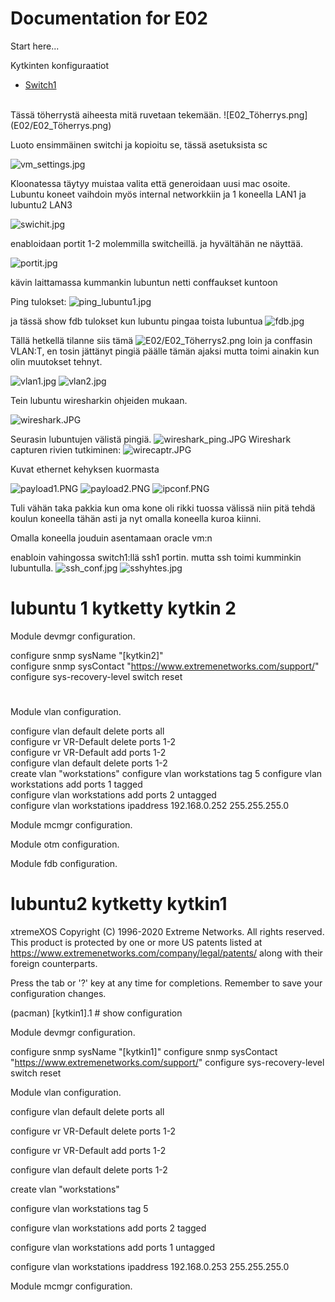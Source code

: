 # Documentation for E02

Start here...

Kytkinten konfiguraatiot

* [Switch1](/E02/Switch.cfg)
<br/>
Tässä töherrystä aiheesta mitä ruvetaan tekemään.
![E02_Töherrys.png](E02/E02_Töherrys.png)

Luoto ensimmäinen switchi ja kopioitu se, tässä asetuksista sc

![vm_settings.jpg](E02/vm_settings.jpg)

Kloonatessa täytyy muistaa valita että generoidaan uusi mac osoite.
Lubuntu koneet vaihdoin myös internal networkkiin ja 1 koneella LAN1 ja lubuntu2 LAN3

![swichit.jpg](E02/swichit.jpg)

enabloidaan portit 1-2 molemmilla switcheillä. ja hyvältähän ne näyttää.

![portit.jpg](E02/portit.jpg)


kävin laittamassa kummankin lubuntun netti conffaukset kuntoon

Ping tulokset:
![ping_lubuntu1.jpg](E02/ping_lubuntu1.jpg)

ja tässä show fdb tulokset kun lubuntu pingaa toista lubuntua
![fdb.jpg](E02/fdb.jpg)

Tällä hetkellä tilanne siis tämä
![E02/E02_Töherrys2.png](E02/E02_Töherrys2.png)
loin ja conffasin VLAN:T, en tosin jättänyt pingiä päälle tämän ajaksi mutta toimi ainakin kun olin muutokset tehnyt.

![vlan1.jpg](E02/vlan1.jpg)
![vlan2.jpg](E02/vlan2.jpg)

Tein lubuntu wiresharkin ohjeiden mukaan.

![wireshark.JPG](E02/wireshark.JPG)

Seurasin lubuntujen välistä pingiä.
![wireshark_ping.JPG](E02/wireshark_ping.JPG)
Wireshark capturen rivien tutkiminen: 
![wirecaptr.JPG](E02/wirecaptr.JPG)

Kuvat ethernet kehyksen kuormasta

![payload1.PNG](E02/payload1.PNG)
![payload2.PNG](E02/payload2.PNG)
![ipconf.PNG](E02/ipconf.PNG)

Tuli vähän taka pakkia kun oma kone oli rikki tuossa välissä niin pitä tehdä koulun koneella tähän asti ja nyt omalla koneella kuroa kiinni.

Omalla koneella jouduin asentamaan oracle vm:n

enabloin vahingossa switch1:llä ssh1 portin. mutta ssh toimi kumminkin lubuntulla.
![ssh_conf.jpg](E02/ssh_conf.jpg)
![sshyhtes.jpg](E02/sshyhteys.jpg)

# lubuntu 1 kytketty kytkin 2

 Module devmgr configuration.                                                   
                                                                              
configure snmp sysName "[kytkin2]"                                               
configure snmp sysContact "https://www.extremenetworks.com/support/"             
configure sys-recovery-level switch reset                                        
                                                                                 
#                                                                               
 Module vlan configuration.                                                     
                                                                             
configure vlan default delete ports all                                          
configure vr VR-Default delete ports 1-2                                         
configure vr VR-Default add ports 1-2                                            
configure vlan default delete ports 1-2                                          
create vlan "workstations"
configure vlan workstations tag 5
configure vlan workstations add ports 1 tagged  
configure vlan workstations add ports 2 untagged  
configure vlan workstations ipaddress 192.168.0.252 255.255.255.0


 Module mcmgr configuration.

 Module otm configuration.



Module fdb configuration.


# lubuntu2 kytketty kytkin1
xtremeXOS
Copyright (C) 1996-2020 Extreme Networks. All rights reserved.
This product is protected by one or more US patents listed at https://www.extremenetworks.com/company/legal/patents/ along with their foreign counterparts.



Press the tab or '?' key at any time for completions.
Remember to save your configuration changes.


(pacman) [kytkin1].1 # show configuration

 Module devmgr configuration.

configure snmp sysName "[kytkin1]"
configure snmp sysContact "https://www.extremenetworks.com/support/"
configure sys-recovery-level switch reset

Module vlan configuration.

configure vlan default delete ports all

configure vr VR-Default delete ports 1-2

configure vr VR-Default add ports 1-2

configure vlan default delete ports 1-2

create vlan "workstations"

configure vlan workstations tag 5

configure vlan workstations add ports 2 tagged 

configure vlan workstations add ports 1 untagged  

configure vlan workstations ipaddress 192.168.0.253 
255.255.255.0


 Module mcmgr configuration.


